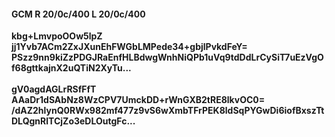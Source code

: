 #### GCM R 20/0c/400 L 20/0c/400
**kbg+LmvpoOOw5lpZ**<br/>**jj1Yvb7ACm2ZxJXunEhFWGbLMPede34+gbjlPvkdFeY=**<br/>**PSzz9nn9kiZzPDGJRaEnfHLBdwgWnhNiQPb1uVq9tdDdLrCySiT7uEzVgOf68gttkajnX2uQTiN2XyTu...**<br/><br/>
**gV0agdAGLrRSfFfT**<br/>**AAaDr1dSAbNz8WzCPV7UmckDD+rWnGXB2tRE8lkvOC0=**<br/>**/dAZ2hlynQ0RWx982mf477z9vS6wXmbTFrPEK8ldSqPYGwDi6iofBxszTtDLQgnRlTCjZo3eDLOutgFc...**